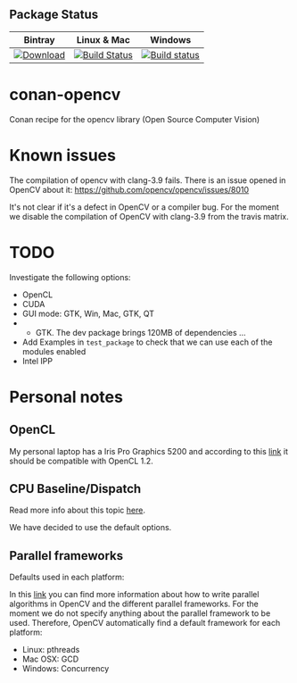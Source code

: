 ## Package Status

| Bintray | Linux & Mac | Windows | 
|:--------:|:---------:|:-------------:|
|[ ![Download](https://api.bintray.com/packages/piponazo/piponazo/OpenCV%3Apiponazo/images/download.svg) ](https://bintray.com/piponazo/piponazo/OpenCV%3Apiponazo/_latestVersion)|[![Build Status](https://travis-ci.org/piponazo/conan-opencv.svg?branch=3.4-testing)](https://travis-ci.org/piponazo/conan-opencv)|[![Build status](https://ci.appveyor.com/api/projects/status/1jqerfo5583d44wq?svg=true)](https://ci.appveyor.com/project/piponazo/conan-opencv)|


# conan-opencv
Conan recipe for the opencv library (Open Source Computer Vision)

# Known issues

The compilation of opencv with clang-3.9 fails. There is an issue opened in OpenCV about it:
https://github.com/opencv/opencv/issues/8010

It's not clear if it's a defect in OpenCV or a compiler bug. For the moment we disable the compilation of OpenCV with
clang-3.9 from the travis matrix.

# TODO

Investigate the following options:

* OpenCL
* CUDA
* GUI mode: GTK, Win, Mac, GTK, QT
*   - GTK. The dev package brings 120MB of dependencies ...
* Add Examples in `test_package` to check that we can use each of the modules enabled
* Intel IPP

# Personal notes

## OpenCL

My personal laptop has a Iris Pro Graphics 5200 and according to this [link](https://software.intel.com/en-us/node/540387)
it should be compatible with OpenCL 1.2.

## CPU Baseline/Dispatch

Read more info about this topic [here](https://github.com/opencv/opencv/wiki/CPU-optimizations-build-options).

We have decided to use the default options.

## Parallel frameworks

Defaults used in each platform:

In this [link](https://docs.opencv.org/3.4.1/d7/dff/tutorial_how_to_use_OpenCV_parallel_for_.html) you can find more information about how to write parallel algorithms in OpenCV and the different parallel frameworks. For the moment we do not specify anything about the parallel framework to be used. Therefore, OpenCV automatically find a default framework for each platform:

* Linux: pthreads
* Mac OSX: GCD
* Windows: Concurrency